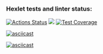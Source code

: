 ### Hexlet tests and linter status:
[![Actions Status](https://github.com/Bookworm47/java-project-71/actions/workflows/hexlet-check.yml/badge.svg)](https://github.com/Bookworm47/java-project-71/actions)
<a href="https://codeclimate.com/github/Bookworm47/java-project-71/maintainability"><img src="https://api.codeclimate.com/v1/badges/94817d62cc2a812d9bfe/maintainability" /></a>
[![Test Coverage](https://api.codeclimate.com/v1/badges/94817d62cc2a812d9bfe/test_coverage)](https://codeclimate.com/github/Bookworm47/java-project-71/test_coverage)

[![asciicast](https://asciinema.org/a/627215.svg)](https://asciinema.org/a/627215)

[![asciicast](https://asciinema.org/a/637293.svg)](https://asciinema.org/a/637293)